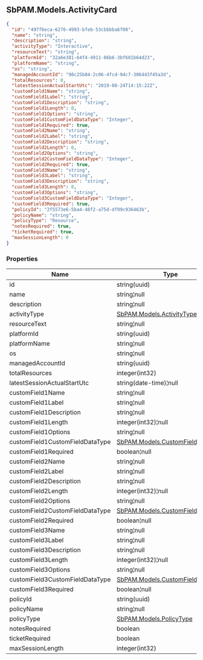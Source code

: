 
<h2 id="tocS_SbPAM.Models.ActivityCard">SbPAM.Models.ActivityCard</h2>

<a id="schemasbpam.models.activitycard"></a>
<a id="schema_SbPAM.Models.ActivityCard"></a>
<a id="tocSsbpam.models.activitycard"></a>
<a id="tocssbpam.models.activitycard"></a>

```json
{
  "id": "497f6eca-6276-4993-bfeb-53cbbbba6f08",
  "name": "string",
  "description": "string",
  "activityType": "Interactive",
  "resourceText": "string",
  "platformId": "32a6e381-64f4-4911-86b6-3bf681b64d23",
  "platformName": "string",
  "os": "string",
  "managedAccountId": "98c25b84-2c06-4fcd-94c7-306443f45a3d",
  "totalResources": 0,
  "latestSessionActualStartUtc": "2019-08-24T14:15:22Z",
  "customField1Name": "string",
  "customField1Label": "string",
  "customField1Description": "string",
  "customField1Length": 0,
  "customField1Options": "string",
  "customField1CustomFieldDataType": "Integer",
  "customField1Required": true,
  "customField2Name": "string",
  "customField2Label": "string",
  "customField2Description": "string",
  "customField2Length": 0,
  "customField2Options": "string",
  "customField2CustomFieldDataType": "Integer",
  "customField2Required": true,
  "customField3Name": "string",
  "customField3Label": "string",
  "customField3Description": "string",
  "customField3Length": 0,
  "customField3Options": "string",
  "customField3CustomFieldDataType": "Integer",
  "customField3Required": true,
  "policyId": "2f5573e6-5ba4-48f2-a75d-df99c936463b",
  "policyName": "string",
  "policyType": "Resource",
  "notesRequired": true,
  "ticketRequired": true,
  "maxSessionLength": 0
}

```

### Properties

|Name|Type|Required|Restrictions|Description|
|---|---|---|---|---|
|id|string(uuid)|false|none|none|
|name|string¦null|false|none|none|
|description|string¦null|false|none|none|
|activityType|[SbPAM.Models.ActivityType](../Models/sbpam.models.activitytype.md)|false|none|none|
|resourceText|string¦null|false|none|none|
|platformId|string(uuid)|false|none|none|
|platformName|string¦null|false|none|none|
|os|string¦null|false|none|none|
|managedAccountId|string(uuid)|false|none|none|
|totalResources|integer(int32)|false|none|none|
|latestSessionActualStartUtc|string(date-time)¦null|false|none|none|
|customField1Name|string¦null|false|none|none|
|customField1Label|string¦null|false|none|none|
|customField1Description|string¦null|false|none|none|
|customField1Length|integer(int32)¦null|false|none|none|
|customField1Options|string¦null|false|none|none|
|customField1CustomFieldDataType|[SbPAM.Models.CustomFieldDataType](../Models/sbpam.models.customfielddatatype.md)|false|none|none|
|customField1Required|boolean¦null|false|none|none|
|customField2Name|string¦null|false|none|none|
|customField2Label|string¦null|false|none|none|
|customField2Description|string¦null|false|none|none|
|customField2Length|integer(int32)¦null|false|none|none|
|customField2Options|string¦null|false|none|none|
|customField2CustomFieldDataType|[SbPAM.Models.CustomFieldDataType](../Models/sbpam.models.customfielddatatype.md)|false|none|none|
|customField2Required|boolean¦null|false|none|none|
|customField3Name|string¦null|false|none|none|
|customField3Label|string¦null|false|none|none|
|customField3Description|string¦null|false|none|none|
|customField3Length|integer(int32)¦null|false|none|none|
|customField3Options|string¦null|false|none|none|
|customField3CustomFieldDataType|[SbPAM.Models.CustomFieldDataType](../Models/sbpam.models.customfielddatatype.md)|false|none|none|
|customField3Required|boolean¦null|false|none|none|
|policyId|string(uuid)|false|none|none|
|policyName|string¦null|false|none|none|
|policyType|[SbPAM.Models.PolicyType](../Models/sbpam.models.policytype.md)|false|none|none|
|notesRequired|boolean|false|none|none|
|ticketRequired|boolean|false|none|none|
|maxSessionLength|integer(int32)|false|none|none|


